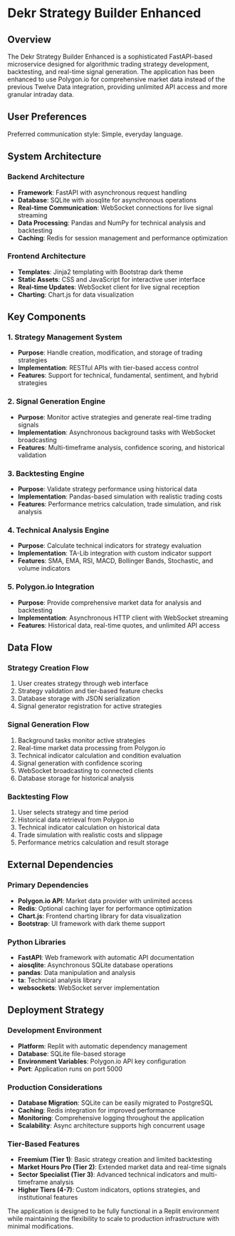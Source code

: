 # Dekr Strategy Builder Enhanced

## Overview

The Dekr Strategy Builder Enhanced is a sophisticated FastAPI-based microservice designed for algorithmic trading strategy development, backtesting, and real-time signal generation. The application has been enhanced to use Polygon.io for comprehensive market data instead of the previous Twelve Data integration, providing unlimited API access and more granular intraday data.

## User Preferences

Preferred communication style: Simple, everyday language.

## System Architecture

### Backend Architecture
- **Framework**: FastAPI with asynchronous request handling
- **Database**: SQLite with aiosqlite for asynchronous operations
- **Real-time Communication**: WebSocket connections for live signal streaming
- **Data Processing**: Pandas and NumPy for technical analysis and backtesting
- **Caching**: Redis for session management and performance optimization

### Frontend Architecture
- **Templates**: Jinja2 templating with Bootstrap dark theme
- **Static Assets**: CSS and JavaScript for interactive user interface
- **Real-time Updates**: WebSocket client for live signal reception
- **Charting**: Chart.js for data visualization

## Key Components

### 1. Strategy Management System
- **Purpose**: Handle creation, modification, and storage of trading strategies
- **Implementation**: RESTful APIs with tier-based access control
- **Features**: Support for technical, fundamental, sentiment, and hybrid strategies

### 2. Signal Generation Engine
- **Purpose**: Monitor active strategies and generate real-time trading signals
- **Implementation**: Asynchronous background tasks with WebSocket broadcasting
- **Features**: Multi-timeframe analysis, confidence scoring, and historical validation

### 3. Backtesting Engine
- **Purpose**: Validate strategy performance using historical data
- **Implementation**: Pandas-based simulation with realistic trading costs
- **Features**: Performance metrics calculation, trade simulation, and risk analysis

### 4. Technical Analysis Engine
- **Purpose**: Calculate technical indicators for strategy evaluation
- **Implementation**: TA-Lib integration with custom indicator support
- **Features**: SMA, EMA, RSI, MACD, Bollinger Bands, Stochastic, and volume indicators

### 5. Polygon.io Integration
- **Purpose**: Provide comprehensive market data for analysis and backtesting
- **Implementation**: Asynchronous HTTP client with WebSocket streaming
- **Features**: Historical data, real-time quotes, and unlimited API access

## Data Flow

### Strategy Creation Flow
1. User creates strategy through web interface
2. Strategy validation and tier-based feature checks
3. Database storage with JSON serialization
4. Signal generator registration for active strategies

### Signal Generation Flow
1. Background tasks monitor active strategies
2. Real-time market data processing from Polygon.io
3. Technical indicator calculation and condition evaluation
4. Signal generation with confidence scoring
5. WebSocket broadcasting to connected clients
6. Database storage for historical analysis

### Backtesting Flow
1. User selects strategy and time period
2. Historical data retrieval from Polygon.io
3. Technical indicator calculation on historical data
4. Trade simulation with realistic costs and slippage
5. Performance metrics calculation and result storage

## External Dependencies

### Primary Dependencies
- **Polygon.io API**: Market data provider with unlimited access
- **Redis**: Optional caching layer for performance optimization
- **Chart.js**: Frontend charting library for data visualization
- **Bootstrap**: UI framework with dark theme support

### Python Libraries
- **FastAPI**: Web framework with automatic API documentation
- **aiosqlite**: Asynchronous SQLite database operations
- **pandas**: Data manipulation and analysis
- **ta**: Technical analysis library
- **websockets**: WebSocket server implementation

## Deployment Strategy

### Development Environment
- **Platform**: Replit with automatic dependency management
- **Database**: SQLite file-based storage
- **Environment Variables**: Polygon.io API key configuration
- **Port**: Application runs on port 5000

### Production Considerations
- **Database Migration**: SQLite can be easily migrated to PostgreSQL
- **Caching**: Redis integration for improved performance
- **Monitoring**: Comprehensive logging throughout the application
- **Scalability**: Async architecture supports high concurrent usage

### Tier-Based Features
- **Freemium (Tier 1)**: Basic strategy creation and limited backtesting
- **Market Hours Pro (Tier 2)**: Extended market data and real-time signals
- **Sector Specialist (Tier 3)**: Advanced technical indicators and multi-timeframe analysis
- **Higher Tiers (4-7)**: Custom indicators, options strategies, and institutional features

The application is designed to be fully functional in a Replit environment while maintaining the flexibility to scale to production infrastructure with minimal modifications.